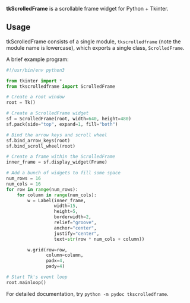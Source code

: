 **tkScrolledFrame** is a scrollable frame widget for Python + Tkinter.

## Usage

tkScrolledFrame consists of a single module, `tkscrolledframe` (note the module name is lowercase), which exports a single class, `ScrolledFrame`.

A brief example program:

```python
#!/usr/bin/env python3

from tkinter import *
from tkscrolledframe import ScrolledFrame

# Create a root window
root = Tk()

# Create a ScrolledFrame widget
sf = ScrolledFrame(root, width=640, height=480)
sf.pack(side="top", expand=1, fill="both")

# Bind the arrow keys and scroll wheel
sf.bind_arrow_keys(root)
sf.bind_scroll_wheel(root)

# Create a frame within the ScrolledFrame
inner_frame = sf.display_widget(Frame)

# Add a bunch of widgets to fill some space
num_rows = 16
num_cols = 16
for row in range(num_rows):
    for column in range(num_cols):
        w = Label(inner_frame,
                  width=15,
                  height=5,
                  borderwidth=2,
                  relief="groove",
                  anchor="center",
                  justify="center",
                  text=str(row * num_cols + column))

        w.grid(row=row,
               column=column,
               padx=4,
               pady=4)

# Start Tk's event loop
root.mainloop()
```

For detailed documentation, try `python -m pydoc tkscrolledframe`.
